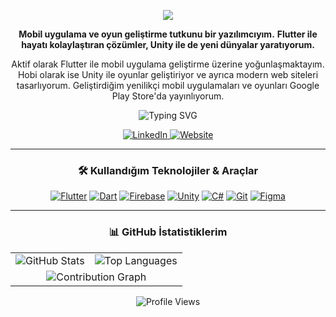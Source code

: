 <p align="center">
  <img src="https://capsule-render.vercel.app/api?type=wave&color=00BFFF&height=280&section=header&text=Eren%20Kılıç&fontSize=70&fontColor=ffffff&animation=twinkling" />
</p>

<div align="center">
  
**Mobil uygulama ve oyun geliştirme tutkunu bir yazılımcıyım.**
**Flutter ile hayatı kolaylaştıran çözümler, Unity ile de yeni dünyalar yaratıyorum.**

Aktif olarak Flutter ile mobil uygulama geliştirme üzerine yoğunlaşmaktayım. Hobi olarak ise Unity ile oyunlar geliştiriyor ve ayrıca modern web siteleri tasarlıyorum. Geliştirdiğim yenilikçi mobil uygulamaları ve oyunları Google Play Store'da yayınlıyorum.
  
<img src="https://readme-typing-svg.herokuapp.com?font=Fira+Code&size=20&pause=1000&color=00BFFF&width=435&lines=Mobil+Uygulama+Geliştiricisi+(Flutter);Oyun+Geliştiricisi+(Unity);Full-Stack+Meraklısı" alt="Typing SVG" />

</div>

<p align="center"> 
  <a href="https://www.linkedin.com/in/erenklyc/" target="_blank">
    <img src="https://img.shields.io/badge/LinkedIn-0077B5?style=for-the-badge&logo=linkedin&logoColor=white" alt="LinkedIn" />
  </a>
  <a href="https://ernklyc.github.io/" target="_blank">
    <img src="https://img.shields.io/badge/Website-464646?style=for-the-badge&logo=google-chrome&logoColor=white" alt="Website" />
  </a>
  </p>

---

<h3 align="center">🛠️ Kullandığım Teknolojiler & Araçlar</h3>
<p align="center">
  <a href="https://flutter.dev" target="_blank" rel="noreferrer"><img src="https://img.shields.io/badge/Flutter-02569B?style=for-the-badge&logo=flutter&logoColor=white" alt="Flutter"/></a>
  <a href="https://dart.dev" target="_blank" rel="noreferrer"><img src="https://img.shields.io/badge/Dart-0175C2?style=for-the-badge&logo=dart&logoColor=white" alt="Dart"/></a>
  <a href="https://firebase.google.com/" target="_blank" rel="noreferrer"><img src="https://img.shields.io/badge/Firebase-FFCA28?style=for-the-badge&logo=firebase&logoColor=black" alt="Firebase"/></a>
  <a href="https://unity.com/" target="_blank" rel="noreferrer"><img src="https://img.shields.io/badge/Unity-FFFFFF?style=for-the-badge&logo=unity&logoColor=black" alt="Unity"/></a>
  <a href="https://learn.microsoft.com/en-us/dotnet/csharp/" target="_blank" rel="noreferrer"><img src="https://img.shields.io/badge/C%23-512BD4?style=for-the-badge&logo=c-sharp&logoColor=white" alt="C#"/></a>
  <a href="https://git-scm.com/" target="_blank" rel="noreferrer"><img src="https://img.shields.io/badge/GIT-F05032?style=for-the-badge&logo=git&logoColor=white" alt="Git"/></a>
  <a href="https://www.figma.com/" target="_blank" rel="noreferrer"><img src="https://img.shields.io/badge/Figma-F24E1E?style=for-the-badge&logo=figma&logoColor=white" alt="Figma"/></a>
</p>

---

<h3 align="center">📊 GitHub İstatistiklerim</h3>
<table align="center">
  <tr>
    <td align="center">
      <img src="https://github-readme-stats.vercel.app/api?username=ERNKLYC&show_icons=true&theme=tokyonight&include_all_commits=true&count_private=true" alt="GitHub Stats" />
    </td>
    <td align="center">
      <img src="https://github-readme-stats.vercel.app/api/top-langs/?username=ERNKLYC&layout=compact&langs_count=8&theme=tokyonight" alt="Top Languages" />
    </td>
  </tr>
  <tr>
    <td colspan="2" align="center">
      <img src="https://github-readme-activity-graph.vercel.app/graph?username=ERNKLYC&theme=tokyonight&hide_border=true&area=true" alt="Contribution Graph" />
    </td>
  </tr>
</table>

<p align="center">
  <img src="https://komarev.com/ghpvc/?username=ERNKLYC&label=Profil+Görüntülenme&color=0e75b6&style=flat" alt="Profile Views"/>
</p>
